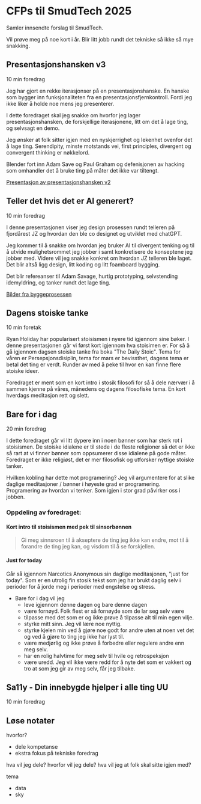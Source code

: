 # CFPs til SmudTech 2025

Samler innsendte forslag til SmudTech.

Vil prøve meg på noe kort i år. Blir litt jobb rundt det tekniske så ikke så mye snakking.

## Presentasjonshansken v3

10 min foredrag

Jeg har gjort en rekke iterasjonser på en presentasjonshanske. En hanske som bygger inn funksjonaliteten fra en presentasjonsfjernkontroll. Fordi jeg ikke liker å holde noe mens jeg presenterer.

I dette foredraget skal jeg snakke om hvorfor jeg lager presentasjonshansken, de forskjellige iterasjonene, litt om det å lage ting, og selvsagt en demo.

Jeg ønsker at folk sitter igjen med en nyskjerrighet og lekenhet ovenfor det å lage ting. Serendipity, minste motstands vei, first principles, divergent og convergent thinking er nøkkelord.

Blender fort inn Adam Save og Paul Graham og defenisjonen av hacking som omhandler det å bruke ting på måter det ikke var tiltengt.

[Presentasjon av presentasjonshansken v2](https://www.youtube.com/watch?v=pSV_wOOxWnw)

## Teller det hvis det er AI generert?

10 min foredrag

I denne presentasjonen viser jeg design prosessen rundt telleren på fjordårest JZ og hvordan den ble co designet og utviklet med chatGPT.

Jeg kommer til å snakke om hvordan jeg bruker AI til divergent tenking og til å utvide mulighetsrommet jeg jobber i samt konkretisere de konseptene jeg jobber med. Videre vil jeg snakke konkret om hvordan JZ telleren ble laget. Det blir altså ligg design, litt koding og litt foamboard bygging.

Det blir refereanser til Adam Savage, hurtig prototyping, selvstending idemyldring, og tanker rundt det lage ting.

[Bilder fra byggeprosessen](https://dagfrode.com/portfolio/counter/)

## Dagens stoiske tanke

10 min foretak

Ryan Holiday har popularisert stoisismen i nyere tid igjennom sine bøker.
I denne presentasjonen går vi først kort igjennom hva stoisimen er. For så å gå igjennom dagsen stoiske tanke fra boka "The Daily Stoic".
Tema for våren er Persepsjonsdisiplin, tema for mars er bevissthet, dagens tema er betal det ting er verdt.
Runder av med å peke til hvor en kan finne flere stoiske ideer.

Foredraget er ment som en kort intro i stosik filosofi for så å dele nærvær i å sammen kjenne på våres, månedens og dagens filosofiske tema. En kort hverdags meditasjon rett og slett.

## Bare for i dag

20 min foredrag

I dette foredraget går vi litt dypere inn i noen bønner som har sterk rot i stoisismen. De stoiske idialene er til stede i de fleste religioner så det er ikke så rart at vi finner bønner som oppsumerer disse idialene på gode måter.
Foredraget er ikke religiøst, det er mer filosofisk og utforsker nyttige stoiske tanker.

Hvilken kobling har dette mot programering? Jeg vil argumentere for at slike daglige meditasjoner / bønner i høyeste grad er programering. Programering av hvordan vi tenker. Som igjen i stor grad påvirker oss i jobben.

### Oppdeling av foredraget:

#### Kort intro til stoisismen med pek til sinsorbønnen

> Gi meg sinnsroen
> til å akseptere de ting jeg ikke kan endre,
> mot til å forandre de ting jeg kan,
> og visdom til å se forskjellen.

#### Just for today

Går så igjennom Narcotics Anonymous sin daglige meditasjonen, "just for today". Som er en utrolig fin stosik tekst som jeg har brukt daglig selv i perioder for å jorde meg i perioder med engstelse og stress.

- Bare for i dag vil jeg
  - leve igjennom denne dagen og bare denne dagen
  - være fornøyd. Folk flest er så fornøyde som de lar seg selv være
  - tilpasse med det som er og ikke prøve å tilpasse alt til min egen vilje.
  - styrke mitt sinn. Jeg vil lære noe nyttig.
  - styrke kjelen min ved å gjøre noe godt for andre uten at noen vet det og ved å gjøre to ting jeg ikke har lyst til.
  - være medjørlig og ikke prøve å forbedre eller regulere andre enn meg selv.
  - har en rolig halvtime for meg selv til hvile og retrospeksjon
  - være uredd. Jeg vil ikke være redd for å nyte det som er vakkert og tro at som jeg gir av meg selv, får jeg tilbake.

## Sa11y - Din innebygde hjelper i alle ting UU

10 min foredrag

## Løse notater

hvorfor?

- dele kompetanse
- ekstra fokus på tekniske foredrag

hva vil jeg dele?
hvorfor vil jeg dele?
hva vil jeg at folk skal sitte igjen med?

tema

- data
- sky
